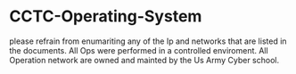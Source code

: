 # CCTC-Operating-System

please refrain from enumariting any of the Ip and networks that are listed in the documents.
All Ops were performed in a controlled enviroment. All Operation network are owned and mainted by the Us Army Cyber school.
